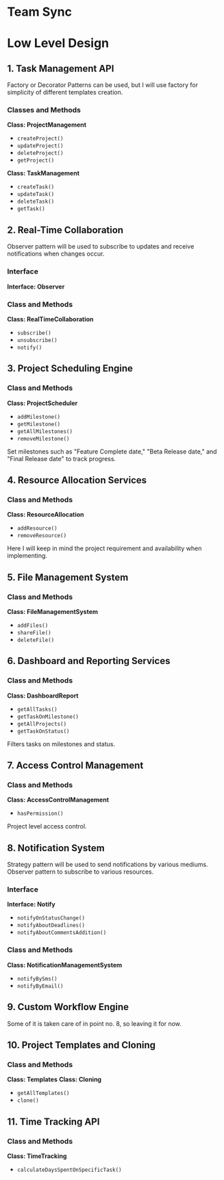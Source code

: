 # Team Sync

# Low Level Design

## 1. Task Management API

Factory or Decorator Patterns can be used, but I will use factory for simplicity of different templates creation.

### Classes and Methods

**Class: ProjectManagement**
- `createProject()`
- `updateProject()`
- `deleteProject()`
- `getProject()`

**Class: TaskManagement**
- `createTask()`
- `updateTask()`
- `deleteTask()`
- `getTask()`

## 2. Real-Time Collaboration

Observer pattern will be used to subscribe to updates and receive notifications when changes occur.

### Interface

**Interface: Observer**

### Class and Methods

**Class: RealTimeCollaboration**
- `subscribe()`
- `unsubscribe()`
- `notify()`

## 3. Project Scheduling Engine

### Class and Methods

**Class: ProjectScheduler**
- `addMilestone()`
- `getMilestone()`
- `getAllMilestones()`
- `removeMilestone()`

Set milestones such as "Feature Complete date," "Beta Release date," and "Final Release date" to track progress.

## 4. Resource Allocation Services

### Class and Methods

**Class: ResourceAllocation**
- `addResource()`
- `removeResource()`

Here I will keep in mind the project requirement and availability when implementing.

## 5. File Management System

### Class and Methods

**Class: FileManagementSystem**
- `addFiles()`
- `shareFile()`
- `deleteFile()`

## 6. Dashboard and Reporting Services

### Class and Methods

**Class: DashboardReport**
- `getAllTasks()`
- `getTaskOnMilestone()`
- `getAllProjects()`
- `getTaskOnStatus()`

Filters tasks on milestones and status.

## 7. Access Control Management

### Class and Methods

**Class: AccessControlManagement**
- `hasPermission()`

Project level access control.

## 8. Notification System

Strategy pattern will be used to send notifications by various mediums. Observer pattern to subscribe to various resources.

### Interface

**Interface: Notify**
- `notifyOnStatusChange()`
- `notifyAboutDeadlines()`
- `notifyAboutCommentsAddition()`

### Class and Methods

**Class: NotificationManagementSystem**
- `notifyBySms()`
- `notifyByEmail()`

## 9. Custom Workflow Engine

Some of it is taken care of in point no. 8, so leaving it for now.

## 10. Project Templates and Cloning

### Class and Methods

**Class: Templates**
**Class: Cloning**
- `getAllTemplates()`
- `clone()`

## 11. Time Tracking API

### Class and Methods

**Class: TimeTracking**
- `calculateDaysSpentOnSpecificTask()`

